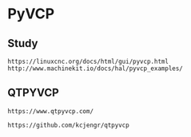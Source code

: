 # PyVCP






## Study

```
https://linuxcnc.org/docs/html/gui/pyvcp.html
http://www.machinekit.io/docs/hal/pyvcp_examples/

```






## QTPYVCP

```
https://www.qtpyvcp.com/

https://github.com/kcjengr/qtpyvcp

```

